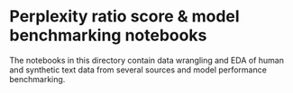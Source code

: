 # Perplexity ratio score & model benchmarking notebooks

The notebooks in this directory contain data wrangling and EDA of human and synthetic text data from several sources and model performance benchmarking.
